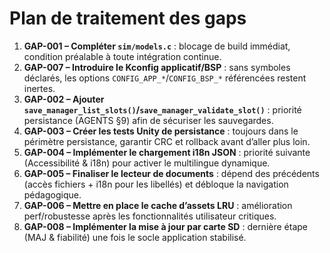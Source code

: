 # Plan de traitement des gaps

1. **GAP-001 – Compléter `sim/models.c`** : blocage de build immédiat, condition préalable à toute intégration continue.
2. **GAP-007 – Introduire le Kconfig applicatif/BSP** : sans symboles déclarés, les options `CONFIG_APP_*`/`CONFIG_BSP_*` référencées restent inertes.
3. **GAP-002 – Ajouter `save_manager_list_slots()`/`save_manager_validate_slot()`** : priorité persistance (AGENTS §9) afin de sécuriser les sauvegardes.
4. **GAP-003 – Créer les tests Unity de persistance** : toujours dans le périmètre persistance, garantir CRC et rollback avant d’aller plus loin.
5. **GAP-004 – Implémenter le chargement i18n JSON** : priorité suivante (Accessibilité & i18n) pour activer le multilingue dynamique.
6. **GAP-005 – Finaliser le lecteur de documents** : dépend des précédents (accès fichiers + i18n pour les libellés) et débloque la navigation pédagogique.
7. **GAP-006 – Mettre en place le cache d’assets LRU** : amélioration perf/robustesse après les fonctionnalités utilisateur critiques.
8. **GAP-008 – Implémenter la mise à jour par carte SD** : dernière étape (MAJ & fiabilité) une fois le socle application stabilisé.
